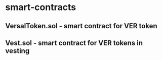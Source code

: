 # smart-contracts
## VersalToken.sol - smart contract for VER token
## Vest.sol - smart contract for VER tokens in vesting
